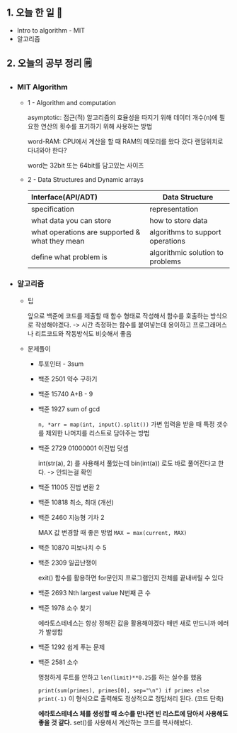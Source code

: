 <!-- 20210927 월 -->
<!--  



-->

## 1. 오늘 한 일 📅

*   Intro to algorithm - MIT
*   알고리즘

## 2. 오늘의 공부 정리 🗒️

*   ### MIT Algorithm

    *   1 - Algorithm and computation

        asymptotic: 점근(적)
        알고리즘의 효율성을 따지기 위해 데이터 개수(n)에 필요한 연산의 횟수를 표기하기 위해 사용하는 방법

        word-RAM: CPU에서 계산을 할 때 RAM의 메모리를 왔다 갔다 랜덤위치로 다녀와야 한다?

        word는 32bit 또는 64bit를 담고있는 사이즈

    *   2 - Data Structures and Dynamic arrays

        | Interface(API/ADT)                             | Data Structure                   |
        | :--------------------------------------------- | -------------------------------- |
        | specification                                  | representation                   |
        | what data you can store                        | how to store data                |
        | what operations are supported & what they mean | algorithms to support operations |
        | define what problem is                         | algorithmic solution to problems |

*   ### 알고리즘

    *   팁

        앞으로 백준에 코드를 제출할 때 함수 형태로 작성해서 함수를 호출하는 방식으로 작성해야겠다. -> 시간 측정하는 함수를 붙여넣는데 용이하고 프로그래머스나 리트코드와 작동방식도 비슷해서 좋음

    *   문제풀이

        *   투포인터 - 3sum

        *   백준 2501 약수 구하기

        *   백준 15740 A+B - 9

        *   백준 1927 sum of gcd 

            `n, *arr = map(int, input().split())` 가변 입력을 받을 때 특정 갯수를 제외한 나머지를 리스트로 담아주는 방법

        *   백준 2729 01000001 이진법 덧셈

            int(str(a), 2) 를 사용해서 풀었는데 bin(int(a)) 로도 바로 풀어진다고 한다. -> 안되는걸 확인

        *   백준 11005 진법 변환 2

        *   백준 10818 최소, 최대 (개선)

        *   백준 2460 지능형 기차 2

            MAX 값 변경할 때 좋은 방법 `MAX = max(current, MAX)`

        *   백준 10870 피보나치 수 5

        *   백준 2309 일곱난쟁이

            exit() 함수를 활용하면 for문인지 프로그램인지 전체를 끝내버릴 수 있다

        *   백준 2693 Nth largest value N번째 큰 수

        *   백준 1978 소수 찾기

            에라토스테네스는 항상 정해진 값을 활용해야겠다 매번 새로 만드니까 에러가 발생함

        *   백준 1292 쉽게 푸는 문제

        *   백준 2581 소수

            멍청하게 루트를 안하고 `len(limit)**0.25`를 하는 실수를 했음

            `print(sum(primes), primes[0], sep="\n") if primes else print(-1)` 이 형식으로 출력해도 정상적으로 정답처리 된다. (코드 단축)

            **에라토스테네스 체를 생성할 때 소수를 만나면 빈 리스트에 담아서 사용해도 좋을 것 같다.** set()를 사용해서 계산하는 코드를 복사해놨다.

            
